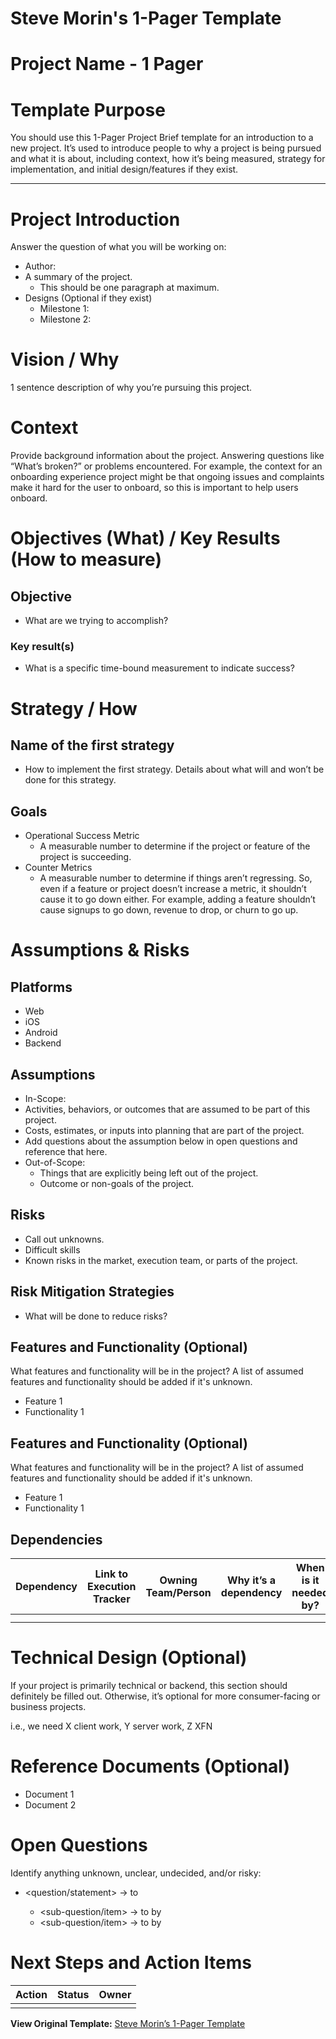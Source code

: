 # Steve Morin's 1-Pager Template

# **Project Name - 1 Pager**

# **Template Purpose**

You should use this 1-Pager Project Brief template for an introduction to a new project. It’s used to introduce people to why a project is being pursued and what it is about, including context, how it’s being measured, strategy for implementation, and initial design/features if they exist.

---

# Project Introduction

Answer the question of what you will be working on:

- Author: <name>
- A summary of the project.
    - This should be one paragraph at maximum.
- Designs (Optional if they exist)
    - Milestone 1: <px link>
    - Milestone 2: <px link>

# Vision / Why

1 sentence description of why you’re pursuing this project.

# Context

Provide background information about the project. Answering questions like “What’s broken?” or problems encountered. For example, the context for an onboarding experience project might be that ongoing issues and complaints make it hard for the user to onboard, so this is important to help users onboard.

# Objectives (What) / Key Results (How to measure)

## Objective

- What are we trying to accomplish?

### Key result(s)

- What is a specific time-bound measurement to indicate success?

# Strategy / How

## Name of the first strategy

- How to implement the first strategy. Details about what will and won’t be done for this strategy.

## Goals

- Operational Success Metric
    - A measurable number to determine if the project or feature of the project is succeeding.
- Counter Metrics
    - A measurable number to determine if things aren’t regressing. So, even if a feature or project doesn’t increase a metric, it shouldn’t cause it to go down either. For example, adding a feature shouldn’t cause signups to go down, revenue to drop, or churn to go up.

# Assumptions & Risks

## Platforms

- Web
- iOS
- Android
- Backend

## Assumptions

- In-Scope:
- Activities, behaviors, or outcomes that are assumed to be part of this project.
- Costs, estimates, or inputs into planning that are part of the project.
- Add questions about the assumption below in open questions and reference that here.
- Out-of-Scope:
    - Things that are explicitly being left out of the project.
    - Outcome or non-goals of the project.

## Risks

- Call out unknowns.
- Difficult skills
- Known risks in the market, execution team, or parts of the project.

## Risk Mitigation Strategies

- What will be done to reduce risks?

## Features and Functionality (Optional)

What features and functionality will be in the project? A list of assumed features and functionality should be added if it's unknown.

- Feature 1
- Functionality 1

## Features and Functionality (Optional)

What features and functionality will be in the project? A list of assumed features and functionality should be added if it's unknown.

- Feature 1
- Functionality 1

## Dependencies

| Dependency | Link to Execution Tracker | Owning Team/Person | Why it’s a dependency | When is it needed by? |
| --- | --- | --- | --- | --- |
|  |  |  |  |  |
|  |  |  |  |  |

# Technical Design (Optional)

If your project is primarily technical or backend, this section should definitely be filled out. Otherwise, it’s optional for more consumer-facing or business projects.

i.e., we need X client work, Y server work, Z XFN

# Reference Documents (Optional)

- Document 1
- Document 2

# Open Questions

Identify anything unknown, unclear, undecided, and/or risky:

- <question/statement> → <owner of this action item> to <take action X>
    - <sub-question/item> → <owner> to <take action Y> by <date>
    - <sub-question/item> → <owner> to <take action Z> by <date>

# Next Steps and Action Items

| Action | Status | Owner |
| --- | --- | --- |
|  |  |  |


**View Original Template:** [Steve Morin’s 1-Pager Template](https://docs.google.com/document/d/1BeNK9BYd3-8pAqVYR_B0Gzp7kGNtWdPFHJKIXI52_84/edit?ts=5f264700#heading=h.6jynaot9cbnq)

